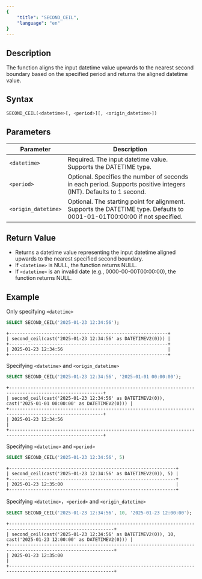 ```yaml
---
{
    "title": "SECOND_CEIL",
    "language": "en"
}
---
```


<!-- 
Licensed to the Apache Software Foundation (ASF) under one
or more contributor license agreements.  See the NOTICE file
distributed with this work for additional information
regarding copyright ownership.  The ASF licenses this file
to you under the Apache License, Version 2.0 (the
"License"); you may not use this file except in compliance
with the License.  You may obtain a copy of the License at

  http://www.apache.org/licenses/LICENSE-2.0

Unless required by applicable law or agreed to in writing,
software distributed under the License is distributed on an
"AS IS" BASIS, WITHOUT WARRANTIES OR CONDITIONS OF ANY
KIND, either express or implied.  See the License for the
specific language governing permissions and limitations
under the License.
-->

## Description
The function aligns the input datetime value upwards to the nearest second boundary based on the specified period and returns the aligned datetime value.

## Syntax

```sql
SECOND_CEIL(<datetime>[, <period>][, <origin_datetime>])
```
## Parameters

| Parameter           | Description                                                                                                               |
|---------------------|---------------------------------------------------------------------------------------------------------------------------|
| `<datetime>`        | Required. The input datetime value. Supports the DATETIME type.                                                           |
| `<period>`          | Optional. Specifies the number of seconds in each period. Supports positive integers (INT). Defaults to 1 second.         |
| `<origin_datetime>` | Optional. The starting point for alignment. Supports the DATETIME type. Defaults to 0001-01-01T00:00:00 if not specified. |

## Return Value
- Returns a datetime value representing the input datetime aligned upwards to the nearest specified second boundary.
- If `<datetime>` is NULL, the function returns NULL.
- If `<datetime>` is an invalid date (e.g., 0000-00-00T00:00:00), the function returns NULL.

## Example
Only specifying `<datetime>`
```sql
SELECT SECOND_CEIL('2025-01-23 12:34:56');
```
```text
+-----------------------------------------------------------+
| second_ceil(cast('2025-01-23 12:34:56' as DATETIMEV2(0))) |
+-----------------------------------------------------------+
| 2025-01-23 12:34:56                                       |
+-----------------------------------------------------------+
```
Specifying `<datetime>` and `<origin_datetime>`
```sql
SELECT SECOND_CEIL('2025-01-23 12:34:56', '2025-01-01 00:00:00');
```
```text
+---------------------------------------------------------------------------------------------------------+
| second_ceil(cast('2025-01-23 12:34:56' as DATETIMEV2(0)), cast('2025-01-01 00:00:00' as DATETIMEV2(0))) |
+---------------------------------------------------------------------------------------------------------+
| 2025-01-23 12:34:56                                                                                     |
+---------------------------------------------------------------------------------------------------------+
```
Specifying `<datetime>` and `<period>`
```sql
SELECT SECOND_CEIL('2025-01-23 12:34:56', 5)
```
```text
+--------------------------------------------------------------+
| second_ceil(cast('2025-01-23 12:34:56' as DATETIMEV2(0)), 5) |
+--------------------------------------------------------------+
| 2025-01-23 12:35:00                                          |
+--------------------------------------------------------------+
```
Specifying `<datetime>`，`<period>` and `<origin_datetime>`
```sql
SELECT SECOND_CEIL('2025-01-23 12:34:56', 10, '2025-01-23 12:00:00');
```
```text
+-------------------------------------------------------------------------------------------------------------+
| second_ceil(cast('2025-01-23 12:34:56' as DATETIMEV2(0)), 10, cast('2025-01-23 12:00:00' as DATETIMEV2(0))) |
+-------------------------------------------------------------------------------------------------------------+
| 2025-01-23 12:35:00                                                                                         |
+-------------------------------------------------------------------------------------------------------------+
```